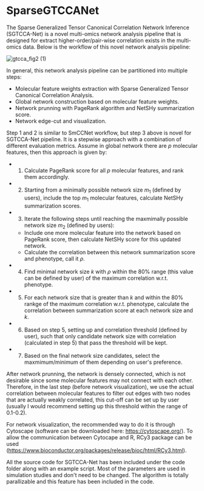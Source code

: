 # SparseGTCCANet

The Sparse Generalized Tensor Canonical Correlation Network Inference (SGTCCA-Net) is a novel multi-omics network analysis pipeline that is designed for extract higher-order/pair-wise correlation exists in the multi-omics data. Below is the workflow of this novel network analysis pipeline:

![gtcca_fig2 (1)](https://github.com/liux4283/SparseGTCCANet/assets/36642788/fce61d4f-de8c-48dc-94de-ae265b1ab96b)


In general, this network analysis pipeline can be partitioned into multiple steps:

- Molecular feature weights extraction with Sparse Generalized Tensor Canonical Correlation Analysis.
- Global network construction based on molecular feature weights.
- Network prunning with PageRank algorithm and NetSHy summarization score.
- Network edge-cut and visualization.

Step 1 and 2 is similar to SmCCNet workflow, but step 3 above is novel for SGTCCA-Net pipeline. It is a stepwise approach with a combination of different evaluation metrics. Assume in global network there are $p$ molecular features, then this approach is given by:

- 1. Calculate PageRank score for all $p$ molecular features, and rank them accordingly.
- 2. Starting from a minimally possible network size $m_1$ (defined by users), include the top $m_1$ molecular features, calculate NetSHy summarization scores.
- 3. Iterate the following steps until reaching the maxmimally possible network size $m_2$ (defined by users):
  - Include one more molecular feature into the network based on PageRank score, then calculate NetSHy score for this updated network.
  - Calculate the correlation between this network summarization score and phenotype, call it $\rho$. 
- 4. Find minimal network size $k$ with $\rho$ within the 80% range (this value can be defined by user) of the maximum correlation w.r.t. phenotype.
- 5. For each network size that is greater than $k$ and within the 80% rankge of the maximum correlation w.r.t. phenotype, calculate the correlation between summarization score at each network size and $k$.
- 6. Based on step 5, setting up and correlation threshold (defined by user), such that only candidate network size with correlation (calculated in step 5) that pass the threshold will be kept.
- 7. Based on the final network size candidates, select the maxmimum/minimum of them depending on user's preference.

After network prunning, the network is densely connected, which is not desirable since some molecular features may not connect with each other. Therefore, in the last  step (before network visualization), we use the actual correlation between molecular features to filter out edges with two nodes that are actually weakly correlated, this cut-off can be set up by user (usually I would recommend setting up this threshold within the range of 0.1-0.2).

For network visualization, the recommended way to do it is through Cytoscape (software can be downloaded here: https://cytoscape.org/). To allow the communication between Cytocape and R, RCy3 package can be used (https://www.bioconductor.org/packages/release/bioc/html/RCy3.html).

All the source code for SGTCCA-Net has been included under the code folder along with an example script. Most of the parameters are used in simulation studies and don't need to be changed. The algorithm is totally parallizable and this feature has been included in the code. 
  
